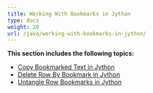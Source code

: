 ```yaml
---
title: Working With Bookmarks in Jython
type: docs
weight: 20
url: /java/working-with-bookmarks-in-jython/
---
```


**This section includes the following topics:**

- [Copy Bookmarked Text in Jython](/words/java/copy-bookmarked-text-in-jython-html/)
- [Delete Row By Bookmark in Jython](/words/java/delete-row-by-bookmark-in-jython-html/)
- [Untangle Row Bookmarks in Jython](/words/java/untangle-row-bookmarks-in-jython-html/)
